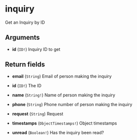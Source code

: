 # inquiry

Get an Inquiry by ID

## Arguments

-   **id** (`ID!`)
    Inquiry ID to get

## Return fields

-   **email** (`String`)
    Email of person making the inquiry

-   **id** (`ID!`)
    The ID

-   **name** (`String!`)
    Name of person making the inquiry

-   **phone** (`String`)
    Phone number of person making the inquiry

-   **request** (`String`)
    Request

-   **timestamps** (`ObjectTimestamps!`)
    Object timestamps

-   **unread** (`Boolean!`)
    Has the inquiry been read?
